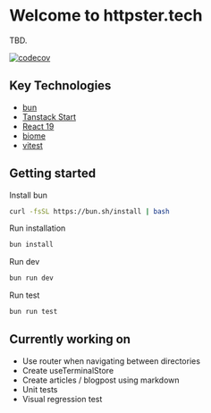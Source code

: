 # Welcome to httpster.tech

TBD.


[![codecov](https://codecov.io/github/viktorlarsson/httpster.tech/graph/badge.svg?token=YPMHYLOIKS)](https://codecov.io/github/viktorlarsson/httpster.tech)

## Key Technologies

- [bun](https://bun.sh/)
- [Tanstack Start](https://tanstack.com/start/latest)
- [React 19](https://react.dev/)
- [biome](https://biomejs.dev/)
- [vitest](https://vitest.dev/)

## Getting started

Install bun 

```bash
curl -fsSL https://bun.sh/install | bash
```

Run installation
```bash
bun install
```

Run dev
```bash
bun run dev
```

Run test
```bash
bun run test
```

## Currently working on
- Use router when navigating between directories
- Create useTerminalStore
- Create articles / blogpost using markdown
- Unit tests
- Visual regression test
